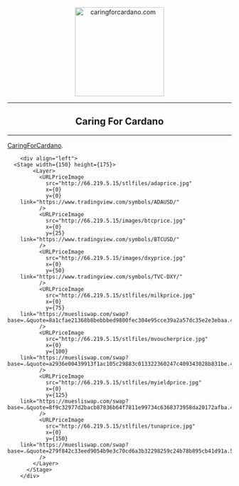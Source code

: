 <div align="center">
<img src="http://66.219.5.15/images/logo512.webp" alt="caringforcardano.com" height="200" />
  <hr />
    <h2 align="center" style="border-bottom: none">Caring For Cardano</h2>
  <hr/>
</div>


[CaringForCardano](http://caringforcardano.com).

        <div align="left">
	  <Stage width={150} height={175}>
            <Layer>
              <URLPriceImage
                src="http://66.219.5.15/stlfiles/adaprice.jpg"
                x={0}
                y={0}
		link="https://www.tradingview.com/symbols/ADAUSD/"
              />
              <URLPriceImage
                src="http://66.219.5.15/images/btcprice.jpg"
                x={0}
                y={25}
		link="https://www.tradingview.com/symbols/BTCUSD/"
              />
              <URLPriceImage
                src="http://66.219.5.15/images/dxyprice.jpg"
                x={0}
                y={50}
		link="https://www.tradingview.com/symbols/TVC-DXY/"
              />
              <URLPriceImage
                src="http://66.219.5.15/stlfiles/milkprice.jpg"
                x={0}
                y={75}
		link="https://muesliswap.com/swap?base=.&quote=8a1cfae21368b8bebbbed9800fec304e95cce39a2a57dc35e2e3ebaa.4d494c4b&c=1h"
              />
              <URLPriceImage
                src="http://66.219.5.15/stlfiles/mvoucherprice.jpg"
                x={0}
                y={100}
		link="https://muesliswap.com/swap?base=.&quote=a2936e00439913f1ac105c29883c013322360247c409343028b831be.4d564f5543484552&c=12h"
              />
              <URLPriceImage
                src="http://66.219.5.15/stlfiles/myieldprice.jpg"
                x={0}
                y={125}
		link="https://muesliswap.com/swap?base=.&quote=8f9c32977d2bacb87836b64f7811e99734c6368373958da20172afba.4d5949454c44&c=1h"
              />
              <URLPriceImage
                src="http://66.219.5.15/stlfiles/tunaprice.jpg"
                x={0}
                y={150}
		link="https://muesliswap.com/swap?base=.&quote=279f842c33eed9054b9e3c70cd6a3b32298259c24b78b895cb41d91a.54554e41&c=1h"
              />
            </Layer>
          </Stage>
        </div>
